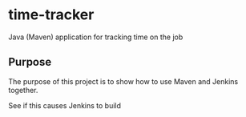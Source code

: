 # time-tracker
Java (Maven) application for tracking time on the job

## Purpose

The purpose of this project is to show how to use Maven and Jenkins together.

See if this causes Jenkins to build
